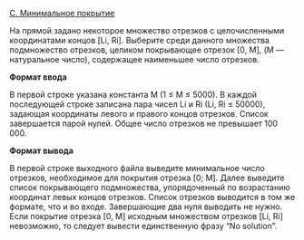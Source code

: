 <a href="https://contest.yandex.ru/contest/29396/problems/C/">C. Минимальное покрытие</a>

На прямой задано некоторое множество отрезков с целочисленными координатами концов [Li, Ri]. Выберите среди данного множества подмножество отрезков, целиком покрывающее отрезок [0, M], (M — натуральное число), содержащее наименьшее число отрезков.

**Формат ввода**

В первой строке указана константа M (1 ≤ M ≤ 5000). В каждой последующей строке записана пара чисел Li и Ri (Li, Ri ≤ 50000), задающая координаты левого и правого концов отрезков. Список завершается парой нулей. Общее число отрезков не превышает 100 000.

**Формат вывода**

В первой строке выходного файла выведите минимальное число отрезков, необходимое для покрытия отрезка [0; M]. Далее выведите список покрывающего подмножества, упорядоченный по возрастанию координат левых концов отрезков. Список отрезков выводится в том же формате, что и во входe. Завершающие два нуля выводить не нужно. Если покрытие отрезка [0, M] исходным множеством отрезков [Li, Ri] невозможно, то следует вывести единственную фразу “No solution”.
